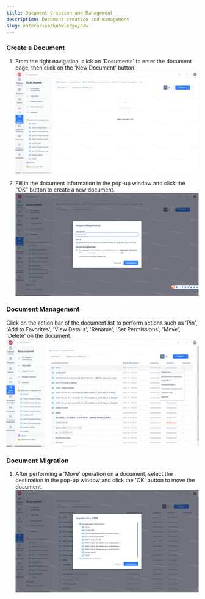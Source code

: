 ```yaml
---
title: Document Creation and Management
description: Document creation and management
slug: enterprise/knowledge/new
---
```

### Create a Document

1. From the right navigation, click on 'Documents' to enter the document page, then click on the 'New Document' button.
![Image Description](assets/image320.png)

2. Fill in the document information in the pop-up window and click the "OK" button to create a new document.
![Image Description](assets/image321.png)

### Document Management

Click on the action bar of the document list to perform actions such as 'Pin', 'Add to Favorites', 'View Details', 'Rename', 'Set Permissions', 'Move', 'Delete' on the document.
![Image Description](assets/image322.png)

### Document Migration

1. After performing a 'Move' operation on a document, select the destination in the pop-up window and click the 'OK' button to move the document.
![Image Description](assets/image323.png)